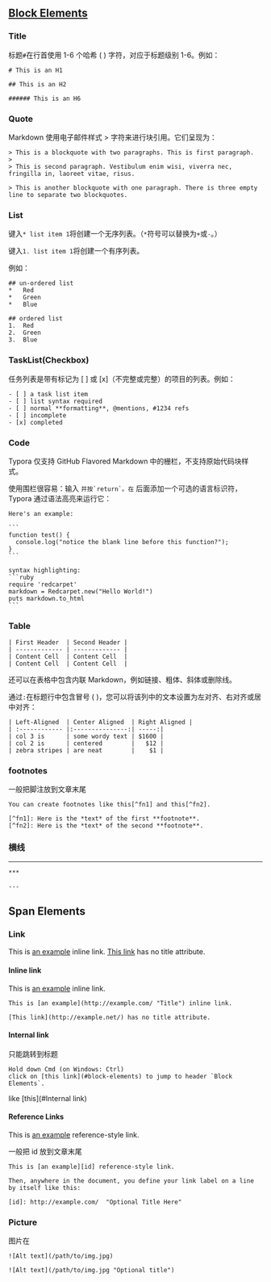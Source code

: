 ## [Block Elements](https://support.typora.io/Markdown-Reference/#block-elements)

### Title

标题`#`在行首使用 1-6 个哈希 ( ) 字符，对应于标题级别 1-6。例如：

```
# This is an H1

## This is an H2

###### This is an H6
```



### Quote

Markdown 使用电子邮件样式 > 字符来进行块引用。它们呈现为：

```
> This is a blockquote with two paragraphs. This is first paragraph.
>
> This is second paragraph. Vestibulum enim wisi, viverra nec, fringilla in, laoreet vitae, risus.

> This is another blockquote with one paragraph. There is three empty line to separate two blockquotes.
```

### List

键入`* list item 1`将创建一个无序列表。（`*`符号可以替换为`+`或`-`。）

键入`1. list item 1`将创建一个有序列表。

例如：

```
## un-ordered list
*   Red
*   Green
*   Blue

## ordered list
1.  Red
2. 	Green
3.	Blue
```

### TaskList(Checkbox)

任务列表是带有标记为 [ ] 或 [x]（不完整或完整）的项目的列表。例如：

```
- [ ] a task list item
- [ ] list syntax required
- [ ] normal **formatting**, @mentions, #1234 refs
- [ ] incomplete
- [x] completed
```

### Code

Typora 仅支持 GitHub Flavored Markdown 中的栅栏，不支持原始代码块样式。

使用围栏很容易：输入 ``` 并按`return`。在 ``` 后面添加一个可选的语言标识符，Typora 通过语法高亮来运行它：

````
Here's an example:

```
function test() {
  console.log("notice the blank line before this function?");
}
```

syntax highlighting:
```ruby
require 'redcarpet'
markdown = Redcarpet.new("Hello World!")
puts markdown.to_html
```
````

### Table

```
| First Header  | Second Header |
| ------------- | ------------- |
| Content Cell  | Content Cell  |
| Content Cell  | Content Cell  |
```

还可以在表格中包含内联 Markdown，例如链接、粗体、斜体或删除线。

通过`:`在标题行中包含冒号 ( )，您可以将该列中的文本设置为左对齐、右对齐或居中对齐：

```
| Left-Aligned  | Center Aligned  | Right Aligned |
| :------------ |:---------------:| -----:|
| col 3 is      | some wordy text | $1600 |
| col 2 is      | centered        |   $12 |
| zebra stripes | are neat        |    $1 |
```

### footnotes

一般把脚注放到文章末尾

```
You can create footnotes like this[^fn1] and this[^fn2].

[^fn1]: Here is the *text* of the first **footnote**.
[^fn2]: Here is the *text* of the second **footnote**.
```

### 横线

****

```
***

---
```



## Span Elements

### Link

This is [an example](http://example.com/ "Title") inline link. [This link](http://example.net/) has no title attribute.

#### Inline link

This is [an example](http://example.com/ "Title") inline link.

```
This is [an example](http://example.com/ "Title") inline link.

[This link](http://example.net/) has no title attribute.
```



#### Internal link

只能跳转到标题

```
Hold down Cmd (on Windows: Ctrl) 
click on [this link](#block-elements) to jump to header `Block Elements`. 
```

like [this](#Internal link)

#### Reference Links

This is [an example][id] reference-style link.

一般把 id 放到文章末尾

```
This is [an example][id] reference-style link.

Then, anywhere in the document, you define your link label on a line by itself like this:

[id]: http://example.com/  "Optional Title Here"
```

[id]: http://example.com/	"Optional Title Here"

### Picture

图片在

```
![Alt text](/path/to/img.jpg)

![Alt text](/path/to/img.jpg "Optional title")
```



